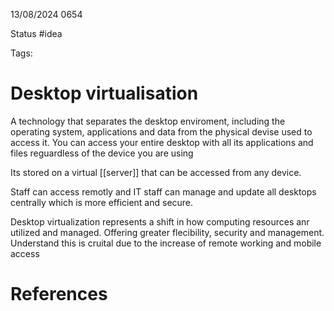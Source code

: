 13/08/2024 0654

Status #idea

Tags:

# Desktop virtualisation

A technology that separates the desktop enviroment, including the operating system, applications and data from the physical devise used to access it. You can access your entire desktop with all its applications and files reguardless of the device you are using

Its stored on a virtual [[server]] that can be accessed from any device.

Staff can access remotly and IT staff can manage and update all desktops centrally which is more efficient and secure.

Desktop virtualization represents a shift in how computing resources anr utilized and managed. Offering greater flecibility, security and management. Understand this is cruital due to the increase of remote working and mobile access
# References

